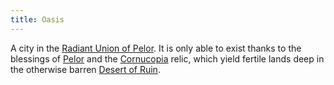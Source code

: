 ```yaml
---
title: Oasis
---
```


A city in the [Radiant Union of Pelor](rup). It is only able to exist thanks to the blessings of [Pelor](../dossiers/pelor) and the [Cornucopia](../relics/cornucopia) relic, which yield fertile lands deep in the otherwise barren [Desert of Ruin](desert).
